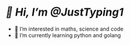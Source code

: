 # *👋 Hi, I’m @JustTyping1*
- 👀 I’m interested in maths, science and code
- 🌱 I’m currently learning python and golang

<!---
JustTyping1/JustTyping1 is a ✨ special ✨ repository because its `README.md` (this file) appears on your GitHub profile.
You can click the Preview link to take a look at your changes.
--->
